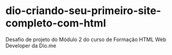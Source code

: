 # dio-criando-seu-primeiro-site-completo-com-html
 Desafio de projeto do Módulo 2 do curso de Formação HTML Web Developer da Dio.me
